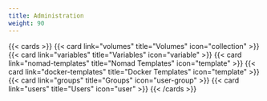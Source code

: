 ```yaml
---
title: Administration
weight: 90
---
```


{{< cards >}}
  {{< card link="volumes" title="Volumes" icon="collection" >}}
  {{< card link="variables" title="Variables" icon="variable" >}}
  {{< card link="nomad-templates" title="Nomad Templates" icon="template" >}}
  {{< card link="docker-templates" title="Docker Templates" icon="template" >}}
  {{< card link="groups" title="Groups" icon="user-group" >}}
  {{< card link="users" title="Users" icon="user" >}}
{{< /cards >}}
